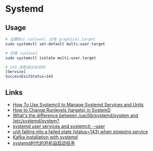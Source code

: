 # Systemd

## Usage

```sh
# 设置默认 runlevel，还有 graphical.target
sudo systemctl set-default multi-user.target

# 切换 runlevel
sudo systemctl isolate multi-user.target

# 143 进程退出状态码
[Service]
SuccessExitStatus=143
```

## Links

- [How To Use Systemctl to Manage Systemd Services and Units](https://www.digitalocean.com/community/tutorials/how-to-use-systemctl-to-manage-systemd-services-and-units)
- [How to Change Runlevels (targets) in SystemD](https://www.tecmint.com/change-runlevels-targets-in-systemd/)
- [What's the difference between /usr/lib/systemd/system and /etc/systemd/system?](https://unix.stackexchange.com/questions/206315/whats-the-difference-between-usr-lib-systemd-system-and-etc-systemd-system)
- [systemd user services and systemctl --user](https://nts.strzibny.name/systemd-user-services/)
- [unit falling into a failed state (status=143) when stopping service](https://stackoverflow.com/questions/45953678/unit-falling-into-a-failed-state-status-143-when-stopping-service)
- [Kafka installation with systemd](https://gist.github.com/aisuhua/32049049b68aa993f76040d94392b3fe)
- [systemd时代的开机自启动任务](https://systemd-book.junmajinlong.com/auto_tasks_on_boot.html)

